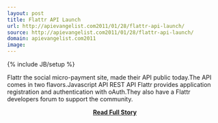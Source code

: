 ```yaml
---
layout: post
title: Flattr API Launch
url: http://apievangelist.com2011/01/28/flattr-api-launch/
source: http://apievangelist.com2011/01/28/flattr-api-launch/
domain: apievangelist.com2011
image: 
---
```

{% include JB/setup %}<p>Flattr the social micro-payment site, made their API public today.The API comes in two flavors.Javascript API REST API Flattr provides application registration and authentication with oAuth.They also have a Flattr developers forum to support the community.</p>
<center><p><a href="http://apievangelist.com2011/01/28/flattr-api-launch/" style='padding:25px; font-sze:18px; font-weight: bold;'>Read Full Story</a></p></center>
